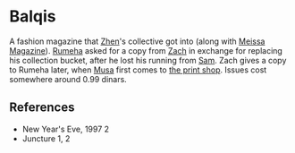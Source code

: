# Balqis
A fashion magazine that [Zhen](wiki/Person/Zhen.md)'s collective got into (along with [Meissa Magazine](wiki/Meissa%20Magazine)). [Rumeha](wiki/Person/Rumeha.md) asked for a copy from [Zach](wiki/Person/Zach.md) in exchange for replacing his collection bucket, after he lost his running from [Sam](wiki/Person/Sam.md). Zach gives a copy to Rumeha later, when [Musa](wiki/Person/Musa.md) first comes to [the print shop](wiki/Location/Commercial/AA-Xerox.md). Issues cost somewhere around 0.99 dinars.

## References
- New Year's Eve, 1997 2
- Juncture 1, 2
